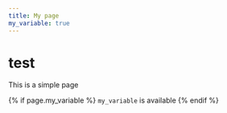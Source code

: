 ```yaml
---
title: My page
my_variable: true
---
```

# test

This is a simple page

{% if page.my_variable %}
  `my_variable` is available
{% endif %}
